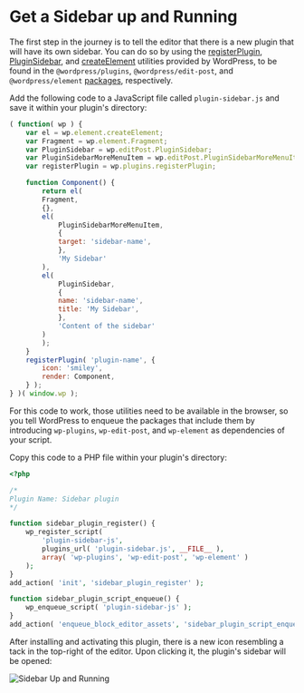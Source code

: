# Get a Sidebar up and Running

The first step in the journey is to tell the editor that there is a new plugin that will have its own sidebar. You can do so by using the [registerPlugin](/packages/plugins/README.md), [PluginSidebar](/packages/edit-post/README.md#pluginsidebar), and [createElement](/packages/element/README.md) utilities provided by WordPress, to be found in the `@wordpress/plugins`, `@wordpress/edit-post`, and `@wordpress/element` [packages](/docs/designers-developers/developers/packages.md), respectively.

Add the following code to a JavaScript file called `plugin-sidebar.js` and save it within your plugin's directory:

```js
( function( wp ) {
	var el = wp.element.createElement;
	var Fragment = wp.element.Fragment;
	var PluginSidebar = wp.editPost.PluginSidebar;
	var PluginSidebarMoreMenuItem = wp.editPost.PluginSidebarMoreMenuItem;
	var registerPlugin = wp.plugins.registerPlugin;

	function Component() {
	    return el(
		Fragment,
		{},
		el(
		    PluginSidebarMoreMenuItem,
		    {
			target: 'sidebar-name',
		    },
		    'My Sidebar'
		),
		el(
		    PluginSidebar,
		    {
			name: 'sidebar-name',
			title: 'My Sidebar',
		    },
		    'Content of the sidebar'
		)
	    );
	}
	registerPlugin( 'plugin-name', {
	    icon: 'smiley',
	    render: Component,
	} );
} )( window.wp );
```

For this code to work, those utilities need to be available in the browser, so you tell WordPress to enqueue the packages that include them by introducing `wp-plugins`, `wp-edit-post`, and `wp-element` as dependencies of your script.

Copy this code to a PHP file within your plugin's directory:

```php
<?php

/*
Plugin Name: Sidebar plugin
*/

function sidebar_plugin_register() {
	wp_register_script(
		'plugin-sidebar-js',
		plugins_url( 'plugin-sidebar.js', __FILE__ ),
		array( 'wp-plugins', 'wp-edit-post', 'wp-element' )
	);
}
add_action( 'init', 'sidebar_plugin_register' );

function sidebar_plugin_script_enqueue() {
	wp_enqueue_script( 'plugin-sidebar-js' );
}
add_action( 'enqueue_block_editor_assets', 'sidebar_plugin_script_enqueue' );
```

After installing and activating this plugin, there is a new icon resembling a tack in the top-right of the editor. Upon clicking it, the plugin's sidebar will be opened:

![Sidebar Up and Running](https://raw.githubusercontent.com/WordPress/gutenberg/master/docs/designers-developers/assets/sidebar-up-and-running.png)
